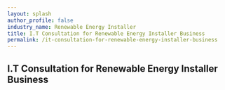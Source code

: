 ```yaml
---
layout: splash 
author_profile: false 
industry_name: Renewable Energy Installer
title: I.T Consultation for Renewable Energy Installer Business
permalink: /it-consultation-for-renewable-energy-installer-business
---
```


## I.T Consultation for Renewable Energy Installer Business